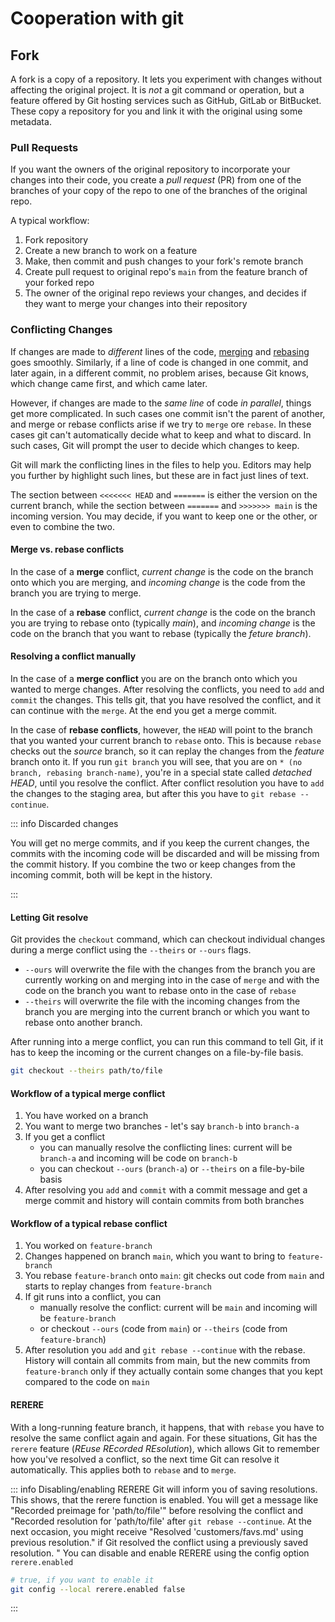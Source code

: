 # Cooperation with git

## Fork

A fork is a copy of a repository. It lets you experiment with changes without affecting the original project.
It is _not_ a git command or operation, but a feature offered by Git hosting services such as GitHub, GitLab or BitBucket. These copy a repository for you and link it with the original using some metadata.

### Pull Requests

If you want the owners of the original repository to incorporate your changes into their code, you create a _pull request_ (PR) from one of the branches of your copy of the repo to one of the branches of the original repo.

A typical workflow:

1. Fork repository
2. Create a new branch to work on a feature
3. Make, then commit and push changes to your fork's remote branch
4. Create pull request to original repo's `main` from the feature branch of your forked repo
5. The owner of the original repo reviews your changes, and decides if they want to merge your changes into their repository

### Conflicting Changes

If changes are made to _different_ lines of the code, [merging](./commands#merging) and [rebasing](./commands#rebase) goes smoothly. Similarly, if a line of code is changed in one commit, and later again, in a different commit, no problem arises, because Git knows, which change came first, and which came later.

However, if changes are made to the _same line_ of code _in parallel_, things get more complicated. In such cases one commit isn't the parent of another, and merge or rebase conflicts arise if we try to `merge` ore `rebase`. In these cases git can't automatically decide what to keep and what to discard. In such cases, Git will prompt the user to decide which changes to keep.

Git will mark the conflicting lines in the files to help you. Editors may help you further by highlight such lines, but these are in fact just lines of text.

The section between `<<<<<<< HEAD` and `=======` is either the version on the current branch, while the section between `=======` and `>>>>>>> main` is the incoming version. You may decide, if you want to keep one or the other, or even to combine the two.

#### Merge vs. rebase conflicts

In the case of a **merge** conflict, _current change_ is the code on the branch onto which you are merging, and _incoming change_ is the code from the branch you are trying to merge.

In the case of a **rebase** conflict, _current change_ is the code on the branch you are trying to rebase onto (typically _main_), and _incoming change_ is the code on the branch that you want to rebase (typically the _feture branch_).

#### Resolving a conflict manually

In the case of a **merge conflict** you are on the branch onto which you wanted to merge changes. After resolving the conflicts, you need to `add` and `commit` the changes. This tells git, that you have resolved the conflict, and it can continue with the `merge`. At the end you get a merge commit.

In the case of **rebase conflicts**, however, the `HEAD` will point to the branch that you wanted your current branch to `rebase` onto. This is because `rebase` checks out the _source_ branch, so it can replay the changes from the _feature_ branch onto it. If you run `git branch` you will see, that you are on `* (no branch, rebasing branch-name)`, you're in a special state called _detached HEAD_, until you resolve the conflict. After conflict resolution you have to `add` the changes to the staging area, but after this you have to `git rebase --continue`.

::: info Discarded changes

You will get no merge commits, and if you keep the current changes, the commits with the incoming code will be discarded and will be missing from the commit history. If you combine the two or keep changes from the incoming commit, both will be kept in the history.

:::

#### Letting Git resolve

Git provides the `checkout` command, which can checkout individual changes during a merge conflict using the `--theirs` or `--ours` flags.

- `--ours` will overwrite the file with the changes from the branch you are currently working on and merging into in the case of `merge` and with the code on the branch you want to rebase onto in the case of `rebase`
- `--theirs` will overwrite the file with the incoming changes from the branch you are merging into the current branch or which you want to rebase onto another branch.

After running into a merge conflict, you can run this command to tell Git, if it has to keep the incoming or the current changes on a file-by-file basis.

```bash
git checkout --theirs path/to/file
```

#### Workflow of a typical merge conflict

1. You have worked on a branch
2. You want to merge two branches - let's say `branch-b` into `branch-a`
3. If you get a conflict
   - you can manually resolve the conflicting lines: current will be `branch-a` and incoming will be code on `branch-b`
   - you can checkout `--ours` (`branch-a`) or `--theirs` on a file-by-bile basis
4. After resolving you `add` and `commit` with a commit message and get a merge commit and history will contain commits from both branches

#### Workflow of a typical rebase conflict

1. You worked on `feature-branch`
2. Changes happened on branch `main`, which you want to bring to `feature-branch`
3. You rebase `feature-branch` onto `main`: git checks out code from `main` and starts to replay changes from `feature-branch`
4. If git runs into a conflict, you can
   - manually resolve the conflict: current will be `main` and incoming will be `feature-branch`
   - or checkout `--ours` (code from `main`) or `--theirs` (code from `feature-branch`)
5. After resolution you `add` and `git rebase --continue` with the rebase. History will contain all commits from main, but the new commits from `feature-branch` only if they actually contain some changes that you kept compared to the code on `main`

#### RERERE

With a long-running feature branch, it happens, that with `rebase` you have to resolve the same conflict again and again. For these situations, Git has the `rerere` feature (_REuse REcorded REsolution_), which allows Git to remember how you've resolved a conflict, so the next time Git can resolve it automatically. This applies both to `rebase` and to `merge`.

::: info Disabling/enabling RERERE
Git will inform you of saving resolutions. This shows, that the rerere function is enabled. You will get a message like "Recorded preimage for 'path/to/file'" before resolving the conflict and "Recorded resolution for 'path/to/file' after `git rebase --continue`. At the next occasion, you might receive "Resolved 'customers/favs.md' using previous resolution." if Git resolved the conflict using a previously saved resolution.
"
You can disable and enable RERERE using the config option `rerere.enabled`

```bash
# true, if you want to enable it
git config --local rerere.enabled false
```

:::
